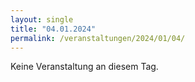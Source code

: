 ```yaml
---
layout: single
title: "04.01.2024"
permalink: /veranstaltungen/2024/01/04/
---
```


Keine Veranstaltung an diesem Tag.
